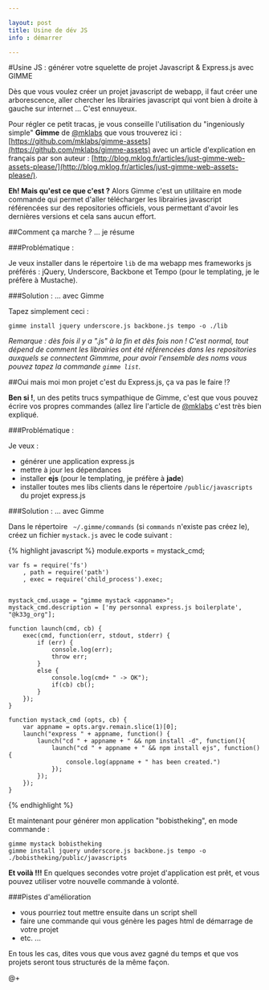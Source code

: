```yaml
---

layout: post
title: Usine de dév JS
info : démarrer

---
```


#Usine JS : générer votre squelette de projet Javascript & Express.js avec GIMME

Dès que vous voulez créer un projet javascript de webapp, il faut créer une arborescence, aller chercher les librairies javascript qui vont bien à droite à gauche sur internet ... C'est ennuyeux.

Pour régler ce petit tracas, je vous conseille l'utilisation du "ingeniously simple" **Gimme** de [@mklabs](https://twitter.com/#!/mklabs) que vous trouverez ici : [https://github.com/mklabs/gimme-assets](https://github.com/mklabs/gimme-assets) avec un article d'explication en français par son auteur : [http://blog.mklog.fr/articles/just-gimme-web-assets-please/](http://blog.mklog.fr/articles/just-gimme-web-assets-please/).

**Eh! Mais qu'est ce que c'est ?** Alors Gimme c'est un utilitaire en mode commande qui permet d'aller télécharger les librairies javascript référencées sur des repositories officiels, vous permettant d'avoir les dernières versions et cela sans aucun effort.


##Comment ça marche ? ... je résume

###Problématique :

Je veux installer dans le répertoire `lib` de ma webapp mes frameworks js préférés : jQuery, Underscore, Backbone et Tempo (pour le templating, je le préfère à Mustache).

###Solution : ... avec Gimme

Tapez simplement ceci :

    gimme install jquery underscore.js backbone.js tempo -o ./lib

*Remarque : dès fois il y a ".js" à la fin et dès fois non ! C'est normal, tout dépend de comment les librairies ont été référencées dans les repositories auxquels se connectent Gimmme, pour avoir l'ensemble des noms vous pouvez tapez la commande `gimme list`.*

##Oui mais moi mon projet c'est du Express.js, ça va pas le faire !?

**Ben si !**, un des petits trucs sympathique de Gimme, c'est que vous pouvez écrire vos propres commandes (allez lire l'article de [@mklabs](https://twitter.com/#!/mklabs) c'est très bien expliqué.

###Problématique :

Je veux :

- générer une application express.js
- mettre à jour les dépendances
- installer **ejs** (pour le templating, je préfère à **jade**)
- installer toutes mes libs clients dans le répertoire `/public/javascripts` du projet express.js

###Solution : ... avec Gimme

Dans le répertoire ` ~/.gimme/commands` (si `commands` n'existe pas créez le), créez un fichier `mystack.js` avec le code suivant :

{% highlight javascript %}
    module.exports = mystack_cmd;

    var fs = require('fs')
    	, path = require('path')
    	, exec = require('child_process').exec;


    mystack_cmd.usage = "gimme mystack <appname>";
    mystack_cmd.description = ['my personnal express.js boilerplate', "@k33g_org"];

    function launch(cmd, cb) {
    	exec(cmd, function(err, stdout, stderr) {
    	    if (err) {
    			console.log(err);
    			throw err;
    		}
    	    else {
    			console.log(cmd+ " -> OK");
    			if(cb) cb();
    		}
    	});
    }

    function mystack_cmd (opts, cb) {
    	var appname = opts.argv.remain.slice(1)[0];
    	launch("express " + appname, function() {
    		launch("cd " + appname + " && npm install -d", function(){
    			launch("cd " + appname + " && npm install ejs", function() {
    				console.log(appname + " has been created.")
    			});
    		});
    	});
    }
{% endhighlight %}

Et maintenant pour générer mon application "bobistheking", en mode commande :

    gimme mystack bobistheking
    gimme install jquery underscore.js backbone.js tempo -o ./bobistheking/public/javascripts

**Et voilà !!!** En quelques secondes votre projet d'application est prêt, et vous pouvez utiliser votre nouvelle commande à volonté.

###Pistes d'amélioration

- vous pourriez tout mettre ensuite dans un script shell
- faire une commande qui vous génère les pages html de démarrage de votre projet
- etc. ...

En tous les cas, dites vous que vous avez gagné du temps et que vos projets seront tous structurés de la même façon.

@+
